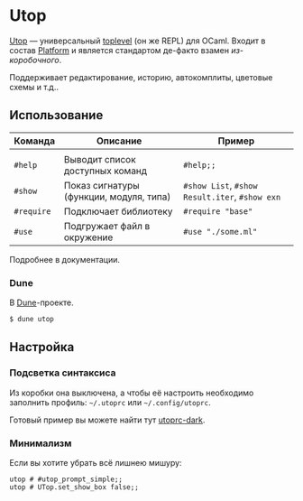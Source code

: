 # Utop

[Utop] &mdash; универсальный [toplevel] (он же REPL) для OCaml. Входит в состав [Platform]
и является стандартом де-факто взамен _из-коробочного_.

Поддерживает редактирование, историю, автокомплиты, цветовые схемы и т.д..

## Использование

| Команда    | Описание                                | Пример                                         |
| ---------- | --------------------------------------- | ---------------------------------------------- |
|            |                                         |                                                |
| `#help`    | Выводит список доступных команд         | `#help;;`                                      |
| `#show`    | Показ сигнатуры (функции, модуля, типа) | `#show List`, `#show Result.iter`, `#show exn` |
| `#require` | Подключает библиотеку                   | `#require "base"`                              |
| `#use`     | Подгружает файл в окружение             | `#use "./some.ml"`                             |

Подробнее в документации.

### Dune

В [Dune](./dune.md)-проекте.

```sh
$ dune utop
```

## Настройка

### Подсветка синтаксиса

Из коробки она выключена, а чтобы её настроить необходимо заполнить профиль: `~/.utoprc` или `~/.config/utoprc`.

Готовый пример вы можете найти тут [utoprc-dark](https://github.com/ocaml-community/utop/blob/master/utoprc-dark).

### Минимализм

Если вы хотите убрать всё лишнею мишуру:

```
utop # #utop_prompt_simple;;
utop # UTop.set_show_box false;;
```

[utop]: https://github.com/ocaml-community/utop
[Platform]: https://ocaml.org/platform
[toplevel]: https://ocaml.org/docs/toplevel-introduction
